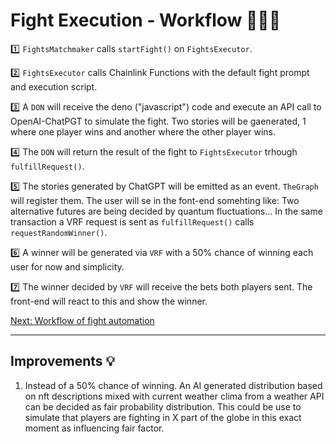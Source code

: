 # Fight Execution - Workflow 🌊🦭🌊

1️⃣ `FightsMatchmaker` calls `startFight()` on `FightsExecutor`.

2️⃣ `FightsExecutor` calls Chainlink Functions with
the default fight prompt and execution script.

3️⃣ A `DON` will receive the deno ("javascript") code and execute an API call to OpenAI-ChatPGT to simulate the fight. Two stories will be gaenerated, 1 where one player wins and another where the other player wins.

4️⃣ The `DON` will return the result of the fight to `FightsExecutor` trhough `fulfillRequest()`.

5️⃣ The stories generated by ChatGPT will be emitted as an event. `TheGraph` will register them. The user will se in the font-end somehting like: Two alternative futures are being decided by quantum fluctuations... In the same transaction a VRF request is sent as `fulfillRequest()` calls
`requestRandomWinner()`.

6️⃣ A winner will be generated via `VRF` with a 50% chance of winning each user for now and simplicity.

7️⃣ The winner decided by `VRF` will receive the bets both players sent. The front-end will react to this and show the winner.

[Next: Workflow of fight automation](./fightAutomation.md)

---

## Improvements 💡

1. Instead of a 50% chance of winning. An AI generated distribution based on nft descriptions mixed with current weather clima from a weather API can be decided as fair probability distribution. This could be use to simulate that players are fighting in X part of the globe in this exact moment as influencing fair factor.
